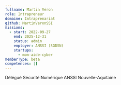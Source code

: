 ```yaml
---
fullname: Martin Véron
role: Intrapreneur
domaine: Intraprenariat
github: MartinVeronSSI
missions:
  - start: 2022-09-27
    end: 2025-12-31
    status: admin
    employer: ANSSI (SGDSN)
    startups:
      - mon-aide-cyber
memberType: beta
competences: []
---
```

Délégué Sécurité Numérique ANSSI Nouvelle-Aquitaine